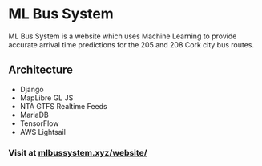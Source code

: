 # ML Bus System

ML Bus System is a website which uses Machine Learning to provide accurate arrival time predictions for the 205 and 208 Cork city bus routes.

## Architecture

- Django
- MapLibre GL JS
- NTA GTFS Realtime Feeds
- MariaDB
- TensorFlow
- AWS Lightsail

### Visit at [mlbussystem.xyz/website/](https://www.mlbussystem.xyz/website/)